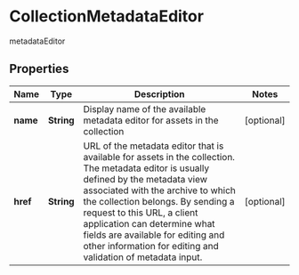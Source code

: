 

# CollectionMetadataEditor

metadataEditor

## Properties

| Name | Type | Description | Notes |
|------------ | ------------- | ------------- | -------------|
|**name** | **String** | Display name of the available metadata editor for assets in the collection |  [optional] |
|**href** | **String** | URL of the metadata editor that is available for assets in the collection. The metadata editor is usually defined by the metadata view associated with the archive to which the collection belongs. By sending a request to this URL, a client application can determine what fields are available for editing and other information for editing and validation of metadata input.  |  [optional] |



